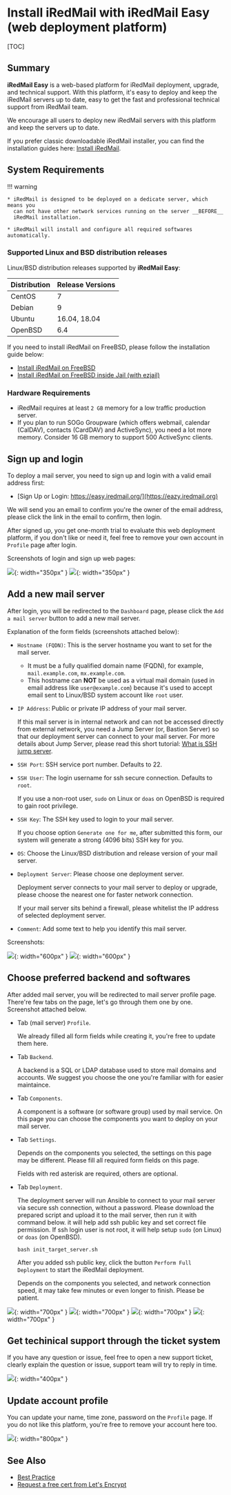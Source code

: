 # Install iRedMail with iRedMail Easy (web deployment platform)

[TOC]

## Summary

__iRedMail Easy__ is a web-based platform for iRedMail deployment, upgrade, and
technical support. With this platform, it's easy to deploy and keep the
iRedMail servers up to date, easy to get the fast and professional technical
support from iRedMail team.

We encourage all users to deploy new iRedMail servers with this platform and
keep the servers up to date.

If you prefer classic downloadable iRedMail installer, you can find the
installation guides here: [Install iRedMail](./index.html#install).

## System Requirements

!!! warning

    * iRedMail is designed to be deployed on a dedicate server, which means you
      can not have other network services running on the server __BEFORE__
      iRedMail installation.
    
    * iRedMail will install and configure all required softwares automatically.

### Supported Linux and BSD distribution releases

Linux/BSD distribution releases supported by __iRedMail Easy__:

Distribution | Release Versions
--- |---
CentOS | 7
Debian | 9
Ubuntu | 16.04, 18.04
OpenBSD | 6.4

If you need to install iRedMail on FreeBSD, please follow the installation
guide below:

* [Install iRedMail on FreeBSD](./install.iredmail.on.freebsd.html)
* [Install iRedMail on FreeBSD inside Jail (with ezjail)](./install.iredmail.on.freebsd.with.jail.html)

### Hardware Requirements

* iRedMail requires at least `2 GB` memory for a low traffic production server.
* If you plan to run SOGo Groupware (which offers webmail, calendar (CalDAV),
  contacts (CardDAV) and ActiveSync), you need a lot more memory. Consider 16
  GB memory to support 500 ActiveSync clients.

## Sign up and login

To deploy a mail server, you need to sign up and login with a valid email
address first:

* [Sign Up or Login: https://easy.iredmail.org/](https://eazy.iredmail.org)

We will send you an email to confirm you're the owner of the email address,
please click the link in the email to confirm, then login.

After signed up, you get one-month trial to evaluate this web deployment
platform, if you don't like or need it, feel free to remove your own account in
`Profile` page after login.

Screenshots of login and sign up web pages:

![](./images/iredmail-easy/installation/login.png){: width="350px" }
![](./images/iredmail-easy/installation/signup.png){: width="350px" }

## Add a new mail server

After login, you will be redirected to the `Dashboard` page, please click the
`Add a mail server` button to add a new mail server.

Explanation of the form fields (screenshots attached below):

* `Hostname (FQDN)`: This is the server hostname you want to set for the mail server.

    * It must be a fully qualified domain name (FQDN), for example,
      `mail.example.com`, `mx.example.com`.
    * This hostname can __NOT__ be used as a virtual mail domain (used in email
      address like `user@example.com`) because it's used to accept email sent
      to Linux/BSD system account like `root` user.

* `IP Address`: Public or private IP address of your mail server.

    If this mail server is in internal network and can not be accessed directly
    from external network, you need a Jump Server (or, Bastion Server) so that
    our deployment server can connect to your mail server. For more details
    about Jump Server, please read this short tutorial: [What is SSH jump
    server](./iredmail-easy.what.is.ssh.jump.server.html).

* `SSH Port`: SSH service port number. Defaults to 22.
* `SSH User`: The login username for ssh secure connection. Defaults to `root`.

    If you use a non-root user, `sudo` on Linux or `doas` on OpenBSD is
    required to gain root privilege.

* `SSH Key`: The SSH key used to login to your mail server.

    If you choose option `Generate one for me`, after submitted this form,
    our system will generate a strong (4096 bits) SSH key for you.

* `OS`: Choose the Linux/BSD distribution and release version of your mail server.
* `Deployment Server`: Please choose one deployment server.

    Deployment server connects to your mail server to deploy or upgrade, please
    choose the nearest one for faster network connection.

    If your mail server sits behind a firewall, please whitelist the IP address
    of selected deployment server.

* `Comment`: Add some text to help you identify this mail server.

Screenshots:

![](./images/iredmail-easy/installation/add_mailserver.png){: width="600px" }
![](./images/iredmail-easy/installation/added_mailserver.png){: width="600px" }

## Choose preferred backend and softwares

After added mail server, you will be redirected to mail server profile page.
There're few tabs on the page, let's go through them one by one.
Screenshot attached below.

* Tab (mail server) `Profile`.

    We already filled all form fields while creating it, you're free to update
    them here.

* Tab `Backend`.

    A backend is a SQL or LDAP database used to store mail domains and
    accounts. We suggest you choose the one you're familiar with for easier
    maintaince.

* Tab `Components`.

    A component is a software (or software group) used by mail service. On this
    page you can choose the components you want to deploy on your mail server.

* Tab `Settings`.

    Depends on the components you selected, the settings on this page may be
    different. Please fill all required form fields on this page.
    
    Fields with red asterisk are required, others are optional.

* Tab `Deployment`.

    The deployment server will run Ansible to connect to your mail server via
    secure ssh connection, without a password. Please download the prepared
    script and upload it to the mail server, then run it with command below. it will help add ssh public key and
    set correct file permission. If ssh login user is not root, it will help
    setup `sudo` (on Linux) or `doas` (on OpenBSD).

    ```
    bash init_target_server.sh
    ```
    
    After you added ssh public key, click the button `Perform Full Deployment`
    to start the iRedMail deployment.

    Depends on the components you selected, and network connection speed, it
    may take few minutes or even longer to finish. Please be patient.

![](./images/iredmail-easy/installation/backends.png){: width="700px" }
![](./images/iredmail-easy/installation/components.png){: width="700px" }
![](./images/iredmail-easy/installation/settings.png){: width="700px" }
![](./images/iredmail-easy/installation/deployment.png){: width="700px" }

## Get techinical support through the ticket system

If you have any question or issue, feel free to open a new support ticket,
clearly explain the question or issue, support team will try to reply in time.

![](./images/iredmail-easy/installation/support.png){: width="400px" }

## Update account profile

You can update your name, time zone, password on the `Profile` page. If you
do not like this platform, you're free to remove your account here too.

![](./images/iredmail-easy/installation/account_profile.png){: width="800px" }

## See Also

* [Best Practice](./iredmail-easy.best.practice.html)
* [Request a free cert from Let's Encrypt](./letsencrypt.html)
